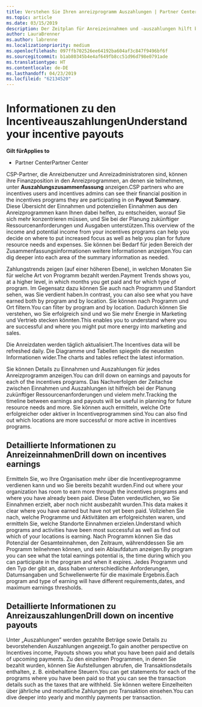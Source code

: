 ```yaml
---
title: Verstehen Sie Ihren anreizprogramm Auszahlungen | Partner Center
ms.topic: article
ms.date: 03/15/2019
description: Der Zeitplan für Anreizeinnahmen und -auszahlungen hilft bei der künftigen Planung.
author: LauraBrenner
ms.author: labrenne
ms.localizationpriority: medium
ms.openlocfilehash: 097ffb702526ee64192ba604af3c847f9496bf6f
ms.sourcegitcommit: b1ab80345b4e4af649fb8cc51d96d798e0791ade
ms.translationtype: HT
ms.contentlocale: de-DE
ms.lasthandoff: 04/23/2019
ms.locfileid: "62134520"
---
```

# <a name="understand-your-incentive-payouts"></a><span data-ttu-id="3e8ae-103">Informationen zu den Incentiveauszahlungen</span><span class="sxs-lookup"><span data-stu-id="3e8ae-103">Understand your incentive payouts</span></span>

<span data-ttu-id="3e8ae-104">**Gilt für**</span><span class="sxs-lookup"><span data-stu-id="3e8ae-104">**Applies to**</span></span>

-  <span data-ttu-id="3e8ae-105">Partner Center</span><span class="sxs-lookup"><span data-stu-id="3e8ae-105">Partner Center</span></span>


<span data-ttu-id="3e8ae-106">CSP-Partner, die Anreizbenutzer und Anreizadministratoren sind, können ihre Finanzposition in den Anreizprogrammen, an denen sie teilnehmen, unter **Auszahlungszusammenfassung** anzeigen.</span><span class="sxs-lookup"><span data-stu-id="3e8ae-106">CSP partners who are incentives users and incentives admins can see their financial position in the incentives programs they are participating in on **Payout Summary**.</span></span> <span data-ttu-id="3e8ae-107">Diese Übersicht der Einnahmen und potenziellen Einnahmen aus den Anreizprogrammen kann Ihnen dabei helfen, zu entscheiden, worauf Sie sich mehr konzentrieren müssen, und Sie bei der Planung zukünftiger Ressourcenanforderungen und Ausgaben unterstützen.</span><span class="sxs-lookup"><span data-stu-id="3e8ae-107">This overview of the income and potential income from your incentives programs can help you decide on where to put increased focus as well as help you plan for future resource needs and expenses.</span></span> <span data-ttu-id="3e8ae-108">Sie können bei Bedarf für jeden Bereich der Zusammenfassungsinformationen weitere Informationen anzeigen.</span><span class="sxs-lookup"><span data-stu-id="3e8ae-108">You can dig deeper into each area of the summary information as needed.</span></span> 

<span data-ttu-id="3e8ae-109">Zahlungstrends zeigen (auf einer höheren Ebene), in welchen Monaten Sie für welche Art von Programm bezahlt werden.</span><span class="sxs-lookup"><span data-stu-id="3e8ae-109">Payment Trends shows you, at a higher level, in which months you get paid and for which type of program.</span></span> <span data-ttu-id="3e8ae-110">Im Gegensatz dazu können Sie auch nach Programm und Standort sehen, was Sie verdient haben.</span><span class="sxs-lookup"><span data-stu-id="3e8ae-110">In contrast, you can also see what you have earned both by program and by location.</span></span> <span data-ttu-id="3e8ae-111">Sie können nach Programm und Ort filtern.</span><span class="sxs-lookup"><span data-stu-id="3e8ae-111">You can filter by program and by location.</span></span> <span data-ttu-id="3e8ae-112">Dadurch können Sie verstehen, wo Sie erfolgreich sind und wo Sie mehr Energie in Marketing und Vertrieb stecken könnten.</span><span class="sxs-lookup"><span data-stu-id="3e8ae-112">This enables you to understand where you are successful and where you might put more energy into marketing and sales.</span></span>

<span data-ttu-id="3e8ae-113">Die Anreizdaten werden täglich aktualisiert.</span><span class="sxs-lookup"><span data-stu-id="3e8ae-113">The Incentives data will be refreshed daily.</span></span> <span data-ttu-id="3e8ae-114">Die Diagramme und Tabellen spiegeln die neuesten Informationen wider.</span><span class="sxs-lookup"><span data-stu-id="3e8ae-114">The charts and tables reflect the latest information.</span></span>

<span data-ttu-id="3e8ae-115">Sie können Details zu Einnahmen und Auszahlungen für jedes Anreizprogramm anzeigen.</span><span class="sxs-lookup"><span data-stu-id="3e8ae-115">You can drill down on earnings and payouts for each of the incentives programs.</span></span> <span data-ttu-id="3e8ae-116">Das Nachverfolgen der Zeitachse zwischen Einnahmen und Auszahlungen ist hilfreich bei der Planung zukünftiger Ressourcenanforderungen und vielem mehr.</span><span class="sxs-lookup"><span data-stu-id="3e8ae-116">Tracking the timeline between earnings and payouts will be useful in planning for future resource needs and more.</span></span> <span data-ttu-id="3e8ae-117">Sie können auch ermitteln, welche Orte erfolgreicher oder aktiver in Incentiveprogrammen sind.</span><span class="sxs-lookup"><span data-stu-id="3e8ae-117">You can also find out which locations are more successful or more active in incentives programs.</span></span> 

## <a name="drill-down-on-incentives-earnings"></a><span data-ttu-id="3e8ae-118">Detaillierte Informationen zu Anreizeinnahmen</span><span class="sxs-lookup"><span data-stu-id="3e8ae-118">Drill down on incentives earnings</span></span>
<span data-ttu-id="3e8ae-119">Ermitteln Sie, wo Ihre Organisation mehr über die Incentiveprogramme verdienen kann und wo Sie bereits bezahlt wurden.</span><span class="sxs-lookup"><span data-stu-id="3e8ae-119">Find out where your organization has room to earn more through the incentives programs and where you have already been paid.</span></span> <span data-ttu-id="3e8ae-120">Diese Daten verdeutlichen, wo Sie Einnahmen erzielt, aber noch nicht ausbezahlt wurden.</span><span class="sxs-lookup"><span data-stu-id="3e8ae-120">This data makes it clear where you have earned but have not yet been paid.</span></span>  <span data-ttu-id="3e8ae-121">Vollziehen Sie nach, welche Programme und Aktivitäten am erfolgreichsten waren, und ermitteln Sie, welche Standorte Einnahmen erzielen.</span><span class="sxs-lookup"><span data-stu-id="3e8ae-121">Understand which programs and activities have been most successful as well as find out which of your locations is earning.</span></span> <span data-ttu-id="3e8ae-122">Nach Programm können Sie das Potenzial der Gesamteinnahmen, den Zeitraum, währenddessen Sie am Programm teilnehmen können, und sein Ablaufdatum anzeigen.</span><span class="sxs-lookup"><span data-stu-id="3e8ae-122">By program you can see what the total earnings potential is, the time during which you can participate in the program and when it expires.</span></span> <span data-ttu-id="3e8ae-123">Jedes Programm und den Typ der gibt an, dass haben unterschiedliche Anforderungen, Datumsangaben und Schwellenwerte für die maximale Ergebnis.</span><span class="sxs-lookup"><span data-stu-id="3e8ae-123">Each program and type of earning will have different requirements,dates, and maximum earnings thresholds.</span></span> 

## <a name="drill-down-on-incentive-payouts"></a><span data-ttu-id="3e8ae-124">Detaillierte Informationen zu Anreizauszahlungen</span><span class="sxs-lookup"><span data-stu-id="3e8ae-124">Drill down on incentive payouts</span></span>
<span data-ttu-id="3e8ae-125">Unter „Auszahlungen” werden gezahlte Beträge sowie Details zu bevorstehenden Auszahlungen angezeigt.</span><span class="sxs-lookup"><span data-stu-id="3e8ae-125">To gain another perspective on Incentives income, Payouts shows you what you have been paid and details of upcoming payments.</span></span> <span data-ttu-id="3e8ae-126">Zu den einzelnen Programmen, in denen Sie bezahlt wurden, können Sie Aufstellungen abrufen, die Transaktionsdetails enthalten, z. B. einbehaltene Steuern.</span><span class="sxs-lookup"><span data-stu-id="3e8ae-126">You can get statements for each of the programs where you have been paid so that you can see the transaction details such as the taxes that are withheld.</span></span> <span data-ttu-id="3e8ae-127">Sie können weitere Einzelheiten über jährliche und monatliche Zahlungen pro Transaktion einsehen.</span><span class="sxs-lookup"><span data-stu-id="3e8ae-127">You can dive deeper into yearly and monthly payments per transaction.</span></span>